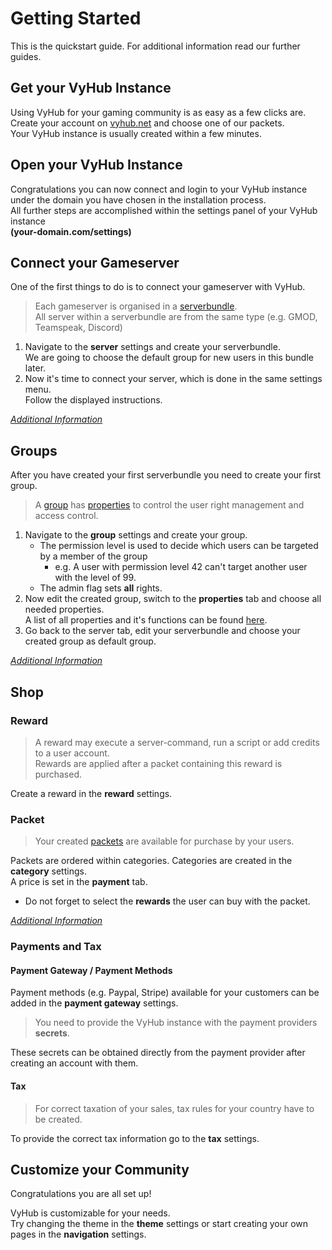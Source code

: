 # Getting Started

This is the quickstart guide. For additional information read our further guides.

## Get your VyHub Instance

Using VyHub for your gaming community is as easy as a few clicks are.  
Create your account on [vyhub.net](https://vyhub.net) and choose one of our packets.  
Your VyHub instance is usually created within a few minutes.

## Open your VyHub Instance

Congratulations you can now connect and login to your VyHub instance under the domain you have chosen in the installation process.  
All further steps are accomplished within the settings panel of your VyHub instance  
**(your-domain.com/settings)**

## Connect your Gameserver

One of the first things to do is to connect your gameserver with VyHub.

> Each gameserver is organised in a [serverbundle](/guide/server.md "Server").  
> All server within a serverbundle are from the same type (e.g. GMOD, Teamspeak, Discord) 

1.  Navigate to the **server** settings and create your serverbundle.  
    We are going to choose the default group for new users in this bundle later.
2.  Now it's time to connect your server, which is done in the same settings menu.  
    Follow the displayed instructions.


[*Additional Information*](/guide/server.md)

## Groups

After you have created your first serverbundle you need to create your first group.  

> A [group](/guide/group.md "Group") has [properties](/guide/properties.md "Properties") to control the user right management and access control.

1. Navigate to the **group** settings and create your group.  
   - The permission level is used to decide which users can be targeted by a member of the group  
     - e.g. A user with permission level 42 can't target another user with the level of 99.  
   - The admin flag sets **all** rights.
2. Now edit the created group, switch to the **properties** tab and choose all needed properties.  
   A list of all properties and it's functions can be found [here](/guide/properties.md "Properties").
3. Go back to the server tab, edit your serverbundle and choose your created group as default group.


[*Additional Information*](/guide/group.md)

## Shop

### Reward

> A reward may execute a server-command, run a script or add credits to a user account.   
> Rewards are applied after a packet containing this reward is purchased.

Create a reward in the **reward** settings.

### Packet

> Your created [packets](/guide/packets.md "Packets") are available for purchase by your users.

Packets are ordered within categories. Categories are created in the **category** settings.  
A price is set in the **payment** tab.

- Do not forget to select the **rewards** the user can buy with the packet.

[*Additional Information*](/guide/packets.md "Packets")

### Payments and Tax

#### Payment Gateway / Payment Methods

Payment methods (e.g. Paypal, Stripe) available for your customers can be added in the **payment gateway** settings.  
> You need to provide the VyHub instance with the payment providers **secrets**.

These secrets can be obtained directly from the payment provider after creating an account with them.

#### Tax

> For correct taxation of your sales, tax rules for your country have to be created.

To provide the correct tax information go to the **tax** settings.

## Customize your Community

Congratulations you are all set up!

VyHub is customizable for your needs.  
Try changing the theme in the **theme** settings or start creating your own pages in the **navigation** settings. 

